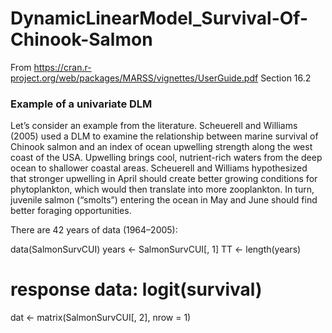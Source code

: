 # DynamicLinearModel_Survival-Of-Chinook-Salmon
From https://cran.r-project.org/web/packages/MARSS/vignettes/UserGuide.pdf Section 16.2

### Example of a univariate DLM

Let’s consider an example from the literature. Scheuerell and Williams (2005) used a DLM to examine the relationship between marine survival of Chinook salmon and an index of ocean upwelling strength along the west coast of
the USA. Upwelling brings cool, nutrient-rich waters from the deep ocean to shallower coastal areas. Scheuerell and Williams hypothesized that stronger upwelling in April should create better growing conditions for phytoplankton,
which would then translate into more zooplankton. In turn, juvenile salmon (“smolts”) entering the ocean in May and June should find better foraging opportunities. 

There are 42 years of data (1964–2005):

data(SalmonSurvCUI)
years <- SalmonSurvCUI[, 1]
TT <- length(years)
# response data: logit(survival)
dat <- matrix(SalmonSurvCUI[, 2], nrow = 1)
